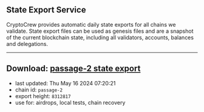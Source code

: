 ## State Export Service
CryptoCrew provides automatic daily state exports for all chains we validate. State export files can be used as genesis files and are a snapshot of the current blockchain state, including all validators, accounts, balances and delegations.

---
**Download: [passage-2 state export](https://dl-eu2.ccvalidators.com/SERVICE/passage/passage-2_export_8312817.json)**
---

- last updated: Thu May 16 2024 07:20:21
- chain id: `passage-2`
- export height: `8312817`
- use for: airdrops, local tests, chain recovery
